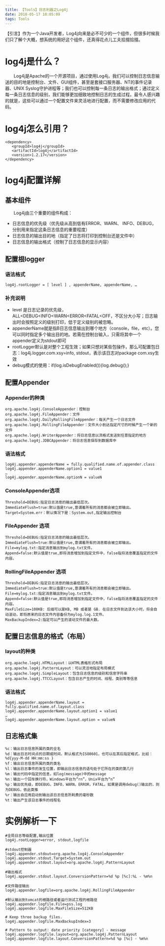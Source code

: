 ```yaml
---
title: 【Tools】日志利器之Log4j
date: 2018-05-17 18:05:09
tags: Tools
---
```

【引言】作为一个Java开发者，Log4j向来是必不可少的一个组件，但很多时候我们只了解个大概，想系统的用好这个组件，还真得花点儿工夫拾掇拾掇。
<!-- more -->

# log4j是什么？
&emsp;&emsp;Log4j是Apache的一个开源项目，通过使用Log4j，我们可以控制日志信息输送的目的地是控制台、文件、GUI组件，甚至是套接口服务器、NT的事件记录器、UNIX Syslog守护进程等；我们也可以控制每一条日志的输出格式；通过定义每一条日志信息的级别，我们能够更加细致地控制日志的生成过程。最令人感兴趣的就是，这些可以通过一个配置文件来灵活地进行配置，而不需要修改应用的代码。

# log4j怎么引用？
```
<dependency>
   <groupId>log4j</groupId>
   <artifactId>log4j</artifactId>
   <version>1.2.17</version>
</dependency>
```

# log4j配置详解
## 基本组件
&emsp;&emsp;Log4j由三个重要的组件构成：
+ 日志信息的优先级（优先级从高到低有ERROR、WARN、 INFO、DEBUG，分别用来指定这条日志信息的重要程度）
+ 日志信息的输出目的地（指定了日志将打印到控制台还是文件中）
+ 日志信息的输出格式（控制了日志信息的显示内容）

## 配置根logger
### 语法格式
```
log4j.rootLogger = [ level ] , appenderName, appenderName, …
```

### 补充说明
+ level 是日志记录的优先级，ALL<DEBUG<INFO<WARN<ERROR<FATAL<OFF，不区分大小写；日志输出时会按照定义的级别打印，低于定义级别的被忽略。
+ appenderName就是指B日志信息输出到哪个地方（console，file，etc）。您可以同时指定多个输出目的地。若需在控制台输入，只需将其中一个appender定义为stdout即可
+ rootLogger默认是对整个工程生效；如果只想对某些包操作，那么可配置包日志：log4j.logger.com.xsy=info, stdout，表示该日志对package com.xsy生效
+ debug模式的使用：if(log.isDebugEnabled()){log.debug();}

## 配置Appender
### Appender的种类
```
org.apache.log4j.ConsoleAppender：控制台
org.apache.log4j.FileAppender：文件
org.apache.log4j.DailyRollingFileAppender：每天产生一个日志文件
org.apache.log4j.RollingFileAppender：文件大小到达指定尺寸的时候产生一个新的文件
org.apache.log4j.WriterAppender：将日志信息以流格式发送到任意指定的地方
org.apache.log4j.JDBCAppender：将日志信息保存到数据库中
```

### 语法格式
```
log4j.appender.appenderName = fully.qualified.name.of.appender.class  
log4j.appender.appenderName.option1 = value1  
…  
log4j.appender.appenderName.optionN = valueN
```

### ConsoleAppender选项
```
Threshold=DEBUG:指定日志消息的输出最低层次。
ImmediateFlush=true:默认值是true,意谓着所有的消息都会被立即输出。
Target=System.err：默认情况下是：System.out,指定输出控制台
```

### FileAppender 选项
```
Threshold=DEBUG:指定日志消息的输出最低层次。
ImmediateFlush=true:默认值是true,意谓着所有的消息都会被立即输出。
File=mylog.txt:指定消息输出到mylog.txt文件。
Append=false:默认值是true,即将消息增加到指定文件中，false指将消息覆盖指定的文件内容。
```

### RollingFileAppender 选项
```
Threshold=DEBUG:指定日志消息的输出最低层次。
ImmediateFlush=true:默认值是true,意谓着所有的消息都会被立即输出。
File=mylog.txt:指定消息输出到mylog.txt文件。
Append=false:默认值是true,即将消息增加到指定文件中，false指将消息覆盖指定的文件内容。
MaxFileSize=100KB: 后缀可以是KB, MB 或者是 GB. 在日志文件到达该大小时，将会自动滚动，即将原来的日志文件内容备份为mylog.log.1文件。
MaxBackupIndex=2:指定可以产生的滚动文件的最大数。
```

## 配置日志信息的格式（布局）
### layout的种类
```
org.apache.log4j.HTMLLayout：以HTML表格形式布局
org.apache.log4j.PatternLayout：可以灵活地指定布局模式
org.apache.log4j.SimpleLayout：包含日志信息的级别和信息字符串
org.apache.log4j.TTCCLayout：包含日志产生的时间、线程、类别等等信息
```

### 语法格式
```
log4j.appender.appenderName.layout = fully.qualified.name.of.layout.class  
log4j.appender.appenderName.layout.option1 = value1  
…  
log4j.appender.appenderName.layout.option = valueN
```

## 日志格式集
```
%c：输出日志信息所属的类的全名
%d：输出日志时间点的日期或时间，默认格式为ISO8601，也可以在其后指定格式，比如：%d{yyy-M-dd HH:mm:ss }
%f：输出日志信息所属的类的类名
%l：输出日志事件的发生位置，即输出日志信息的语句处于它所在的类的第几行
%m：输出代码中指定的信息，如log(message)中的message
%n：输出一个回车换行符，Windows平台为“rn”，Unix平台为“n”
%p：输出优先级，即DEBUG，INFO，WARN，ERROR，FATAL。如果是调用debug()输出的，则为DEBUG，依此类推
%r：输出自应用启动到输出该日志信息所耗费的毫秒数
%t：输出产生该日志事件的线程名
```

# 实例解析一下
```
#全局日志等级配置,输出位置
log4j.rootLogger=error, stdout,logfile

#stdout控制器
log4j.appender.stdout=org.apache.log4j.ConsoleAppender
log4j.appender.stdout.Target=System.out
log4j.appender.stdout.layout=org.apache.log4j.PatternLayout

#输出格式
log4j.appender.stdout.layout.ConversionPattern=%d %p [%c]:%L - %m%n

#文件路径输出
log4j.appender.logfile=org.apache.log4j.RollingFileAppender

#默认输出到tomcat的根路径或者运行测试工程的根路径
log4j.appender.logfile.File=pss.log
log4j.appender.logfile.MaxFileSize=512KB

# Keep three backup files.
log4j.appender.logfile.MaxBackupIndex=3

# Pattern to output: date priority [category] - message
log4j.appender.logfile.layout=org.apache.log4j.PatternLayout
log4j.appender.logfile.layout.ConversionPattern=%d %p [%c] - %m%n
```